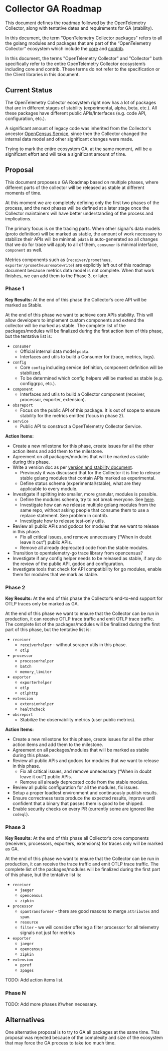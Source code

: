 # Collector GA Roadmap

This document defines the roadmap followed by the OpenTelemetry Collector,
along with tentative dates and requirements for GA (stability).

In this document, the term “OpenTelemetry Collector packages" refers to all the golang
modules and packages that are part of the “OpenTelemetry Collector” ecosystem which
include the [core](https://github.com/open-telemetry/opentelemetry-collector) and
[contrib](https://github.com/open-telemetry/opentelemetry-collector-contrib).

In this document, the terms "OpenTelemetry Collector" and "Collector" both specifically
refer to the entire OpenTelemetry Collector ecosystem’s including core and contrib.
These terms do not refer to the specification or the Client libraries in this document.

## Current Status

The OpenTelemetry Collector ecosystem right now has a lot of packages that are in different
stages of stability (experimental, alpha, beta, etc.). All these packages have different
public APIs/Interfaces (e.g. code API, configuration, etc.).

A significant amount of legacy code was inherited from the Collector's ancestor
[OpenCensus Service](https://github.com/census-instrumentation/opencensus-service), since then
the Collector changed the internal data model and other significant changes were made.

Trying to mark the entire ecosystem GA, at the same moment, will be a significant effort and
will take a significant amount of time.

## Proposal

This document proposes a GA Roadmap based on multiple phases, where different parts of the
collector will be released as stable at different moments of time.

At this moment we are completely defining only the first two phases of the process, and the
next phases will be defined at a later stage once the Collector maintainers will have
better understanding of the process and implications.

The primary focus is on the tracing parts. When other signal's data models (proto definition)
will be marked as stable, the amount of work necessary to stabilize their APIs will be minimal:
`pdata` is auto-generated so all changes that we do for trace will apply to all of them,
`consumer` is minimal interface, `component` as well.

Metrics components such as (`receiver/prometheus`, `exporter/prometheusremotewrite`) are
explicitly left out of this roadmap document because metrics data model is not complete.
When that work finishes, we can add them to the Phase 3, or later.

### Phase 1

**Key Results:** At the end of this phase the Collector’s core API will be marked as Stable.

At the end of this phase we want to achieve core APIs stability. This will allow developers
to implement custom components and extend the collector will be marked as stable.
The complete list of the packages/modules will be finalized during the first action item of
this phase, but the tentative list is:

* `consumer`
  * Official internal data model `pdata`.
  * Interfaces and utils to build a Consumer for (trace, metrics, logs).
* `config`
  * Core `config` including service definition, component definition will be stabilized.
  * To be determined which config helpers will be marked as stable (e.g. configgrpc, etc.).
* `component`
  * Interfaces and utils to build a Collector component (receiver, processor, exporter, extension).
* `obsreport`
  * Focus on the public API of this package. It is out of scope to ensure stability for the
  metrics emitted (focus in phase 2).
* `service`
  * Public API to construct a OpenTelemetry Collector Service.

**Action Items:**

* Create a new milestone for this phase, create issues for all the other action items and add
them to the milestone.
* Agreement on all packages/modules that will be marked as stable during this phase.
* Write a version doc as per [version and stability document](https://github.com/open-telemetry/opentelemetry-specification/blob/main/specification/versioning-and-stability.md).
  * Previously it was discussed that for the Collector it is fine to release stable golang modules
  that contain APIs marked as experimental.
  * Define status schema (experimental/stable), what are they applicable to every module.
* Investigate if splitting into smaller, more granular, modules is possible.
  * Define the modules schema, try to not break everyone.
  See [here](https://github.com/golang/go/wiki/Modules#is-it-possible-to-add-a-module-to-a-multi-module-repository).
  * Investigate how can we release multiple golang modules from the same repo, without asking
  people that consume them to use a replace statement. See problem in contrib.
  * Investigate how to release test-only utils.
* Review all public APIs and godocs for modules that we want to release in this phase.
  * Fix all critical issues, and remove unnecessary (“When in doubt leave it out”) public APIs.
  * Remove all already deprecated code from the stable modules.
* Transition to opentelemetry-go trace library from opencensus?
* Investigate if any config helper needs to be released as stable, if any do the review of
the public API, godoc and configuration.
* Investigate tools that check for API compatibility for go modules, enable them for modules
that we mark as stable.

### Phase 2

**Key Results:** At the end of this phase the Collector’s end-to-end support for OTLP traces
only be marked as GA.

At the end of this phase we want to ensure that the Collector can be run in production, it can receive
OTLP trace traffic and emit OTLP trace traffic. The complete list of the packages/modules will be
finalized during the first part of this phase, but the tentative list is:

* `receiver`
  * `receiverhelper` - without scraper utils in this phase.
  * `otlp`
* `processor`
  * `processorhelper`
  * `batch`
  * `memory_limiter`
* `exporter`
  * `exporterhelper`
  * `otlp`
  * `otlphttp`
* `extension`
  * `extensionhelper`
  * `healthcheck`
* `obsreport`
  * Stabilize the observability metrics (user public metrics).

**Action Items:**

* Create a new milestone for this phase, create issues for all the other action items and add them
to the milestone.
* Agreement on all packages/modules that will be marked as stable during this phase.
* Review all public APIs and godocs for modules that we want to release in this phase.
  * Fix all critical issues, and remove unnecessary (“When in doubt leave it out”) public APIs.
  * Remove all already deprecated code from the stable modules.
* Review all public configuration for all the modules, fix issues.
* Setup a proper loadtest environment and continuously publish results.
* Ensure correctness tests produce the expected results, improve until confident that a binary
that passes them is good to be shipped.
* Enable security checks on every PR (currently some are ignored like `codeql`).

### Phase 3

**Key Results:** At the end of this phase all Collector’s core components (receivers,
processors, exporters, extensions) for traces only will be marked as GA.

At the end of this phase we want to ensure that the Collector can be run in production, it can receive the
trace traffic and emit OTLP trace traffic. The complete list of the packages/modules will be finalized
during the first part of this phase, but the tentative list is:

* `receiver`
  * `jaeger`
  * `opencensus`
  * `zipkin`
* `processor`
  * `spantransformer` - there are good reasons to merge `attributes` and `span`.
  * `resource`
  * `filter` - we will consider offering a filter processor for all telemetry signals not just for metrics
* `exporter`
  * `jaeger`
  * `opencensus`
  * `zipkin`
* `extension`
  * `pprof`
  * `zpages`

TODO: Add action items list.

### Phase N

TODO: Add more phases if/when necessary.

## Alternatives

One alternative proposal is to try to GA all packages at the same time. This proposal was rejected
because of the complexity and size of the ecosystem that may force the GA process to take too much time.

